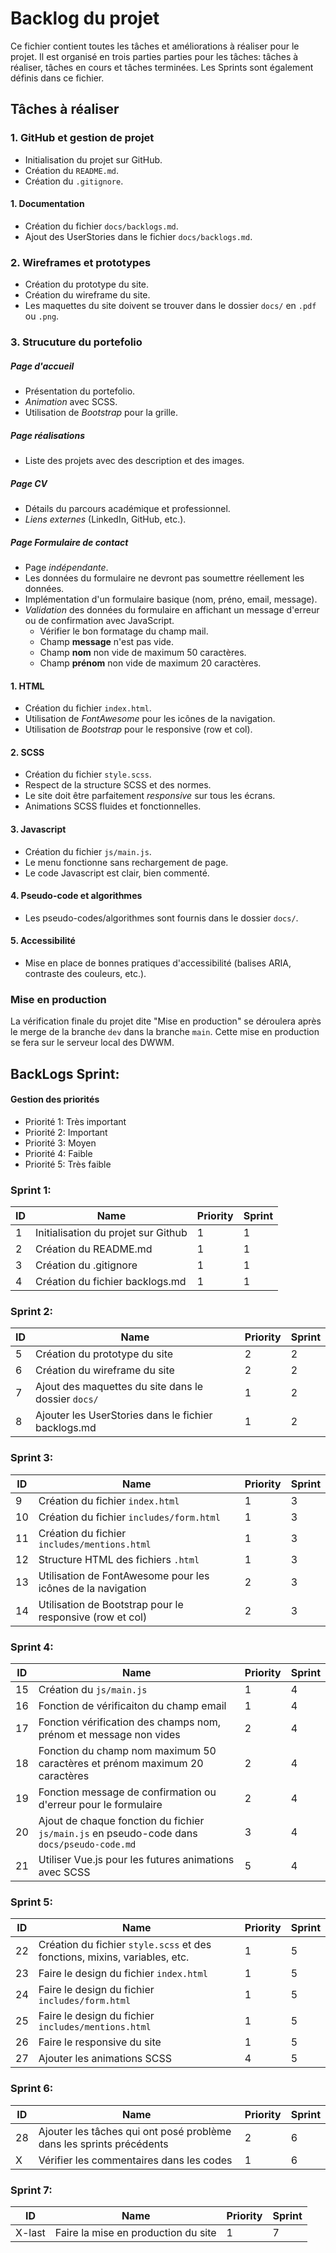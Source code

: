 # **Backlog du projet**
Ce fichier contient toutes les tâches et améliorations à réaliser pour le projet.
Il est organisé en trois parties parties pour les tâches: tâches à réaliser, tâches en cours et tâches terminées.
Les Sprints sont également définis dans ce fichier.

## **Tâches à réaliser**

### **1. GitHub et gestion de projet**
 - Initialisation du projet sur GitHub.
 - Création du `README.md`.
 - Création du `.gitignore`.
 #### **1. Documentation**
 - Création du fichier `docs/backlogs.md`.
 - Ajout des UserStories dans le fichier `docs/backlogs.md`.

### **2. Wireframes et prototypes**
- Création du prototype du site.
- Création du wireframe du site.
 - Les maquettes du site doivent se trouver dans le dossier `docs/` en `.pdf` ou `.png`.

### **3. Strucuture du portefolio**

##### **Page d'accueil**
- Présentation du portefolio.
- *Animation* avec SCSS.
- Utilisation de *Bootstrap* pour la grille.
##### **Page réalisations**
- Liste des projets avec des description et des images.
 ##### **Page CV**
- Détails du parcours académique et professionnel.
- *Liens externes* (LinkedIn, GitHub, etc.).
##### **Page Formulaire de contact**
- Page *indépendante*.
- Les données du formulaire ne devront pas soumettre réellement les données.
- Implémentation d'un formulaire basique (nom, préno, email, message).
- *Validation* des données du formulaire en affichant un message d'erreur ou de confirmation avec JavaScript.
  - Vérifier le bon formatage du champ mail.
  - Champ **message** n'est pas vide.
  - Champ **nom** non vide de maximum 50 caractères.
  - Champ **prénom** non vide de maximum 20 caractères.

#### 1. HTML
- Création du fichier `index.html`.
- Utilisation de *FontAwesome* pour les icônes de la navigation.
- Utilisation de *Bootstrap* pour le responsive (row et col).
#### 2. SCSS
- Création du fichier `style.scss`.
- Respect de la structure SCSS et des normes.
- Le site doit être parfaitement *responsive* sur tous les écrans.
- Animations SCSS fluides et fonctionnelles.
#### 3. Javascript
- Création du fichier `js/main.js`.
- Le menu fonctionne sans rechargement de page.
- Le code Javascript est clair, bien commenté.
#### 4. Pseudo-code et algorithmes
- Les pseudo-codes/algorithmes sont fournis dans le dossier `docs/`.

####  5. Accessibilité
- Mise en place de bonnes pratiques d'accessibilité (balises ARIA, contraste des couleurs, etc.).

### **Mise en production**
La vérification finale du projet dite "Mise en production" se déroulera après le merge de la branche `dev` dans la branche `main`.
Cette mise en production se fera sur le serveur local des DWWM.


## BackLogs Sprint:
#### Gestion des priorités
- Priorité 1: Très important
- Priorité 2: Important
- Priorité 3: Moyen
- Priorité 4: Faible
- Priorité 5: Très faible

### Sprint 1:
|ID|Name|Priority|Sprint|
|--|----|--------|-------|
|1|Initialisation du projet sur Github|1|1|
|2|Création du README.md|1|1|
|3|Création du .gitignore|1|1|
|4|Création du fichier backlogs.md|1|1|

### Sprint 2:
|ID|Name|Priority|Sprint|
|--|----|--------|-------|
|5|Création du prototype du site|2|2|
|6|Création du wireframe du site|2|2|
|7|Ajout des maquettes du site dans le dossier `docs/`|1|2|
|8|Ajouter les UserStories dans le fichier backlogs.md|1|2|

### Sprint 3:
|ID|Name|Priority|Sprint|
|--|----|--------|-------|
|9|Création du fichier `index.html`|1|3|
|10|Création du fichier `includes/form.html`|1|3|
|11|Création du fichier `includes/mentions.html`|1|3|
|12|Structure HTML des fichiers `.html`|1|3|
|13|Utilisation de FontAwesome pour les icônes de la navigation|2|3|
|14|Utilisation de Bootstrap pour le responsive (row et col)|2|3|

### Sprint 4:
|ID|Name|Priority|Sprint|
|--|----|--------|-------|
|15|Création du `js/main.js`|1|4|
|16|Fonction de vérificaiton du champ email|1|4|
|17|Fonction vérification des champs nom, prénom et message non vides|2|4|
|18|Fonction du champ nom maximum 50 caractères et prénom maximum 20 caractères|2|4|
|19|Fonction message de confirmation ou d'erreur pour le formulaire|2|4|
|20|Ajout de chaque fonction du fichier `js/main.js` en pseudo-code dans `docs/pseudo-code.md`|3|4|
|21|Utiliser Vue.js pour les futures animations avec SCSS|5|4|

### Sprint 5:
|ID|Name|Priority|Sprint|
|--|----|--------|-------|
|22|Création du fichier `style.scss` et des fonctions, mixins, variables, etc.|1|5|
|23|Faire le design du fichier `index.html`|1|5|
|24|Faire le design du fichier `includes/form.html`|1|5|
|25|Faire le design du fichier `includes/mentions.html`|1|5|
|26|Faire le responsive du site|1|5|
|27|Ajouter les animations SCSS|4|5|

### Sprint 6:
|ID|Name|Priority|Sprint|
|--|----|--------|-------|
|28|Ajouter les tâches qui ont posé problème dans les sprints précédents|2|6|
|X|Vérifier les commentaires dans les codes|1|6|

### Sprint 7:
|ID|Name|Priority|Sprint|
|--|----|--------|-------|
|X-last|Faire la mise en production du site|1|7|